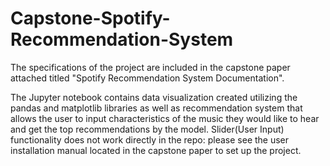 # Capstone-Spotify-Recommendation-System

The specifications of the project are included in the capstone paper attached titled "Spotify Recommendation System Documentation".

The Jupyter notebook contains data visualization created utilizing the pandas and matplotlib libraries as well as recommendation system that allows the user to input characteristics of the music they would like to hear and get the top recommendations by the model. Slider(User Input) functionality does not work directly in the repo: please see the user installation manual located in the capstone paper to set up the project.
